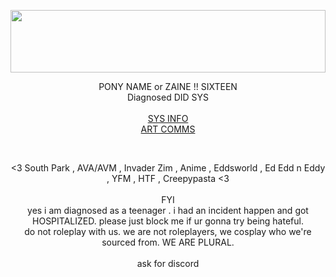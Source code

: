 <img src='https://64.media.tumblr.com/f313ef6178ee7be9ec8a497d79bc68cb/0076baddc1efebbd-ee/s2048x3072/10d4389b14ce70697f26055748b70d14a7f2b54a.pnj' height='100px' width='100%'> </img>
<p align='center'> PONY NAME or ZAINE !! SIXTEEN</br> Diagnosed DID SYS </br></br> <a href=https://pluralkit.xyz/s/sgvxsf?nc=y> SYS INFO </a></br> <a href=https://ko-fi.com/tweeksies/commissions> ART COMMS </a> </p> </br> <p align='center'> <3 South Park , AVA/AVM , Invader Zim , Anime , Eddsworld , Ed Edd n Eddy , YFM , HTF , Creepypasta <3</br></br>FYI</br> yes i am diagnosed as a teenager . i had an incident happen and got HOSPITALIZED. please just block me if ur gonna try being hateful.</br>do not roleplay with us. we are not roleplayers, we cosplay who we're sourced from. WE ARE PLURAL.</br></br> ask for discord
